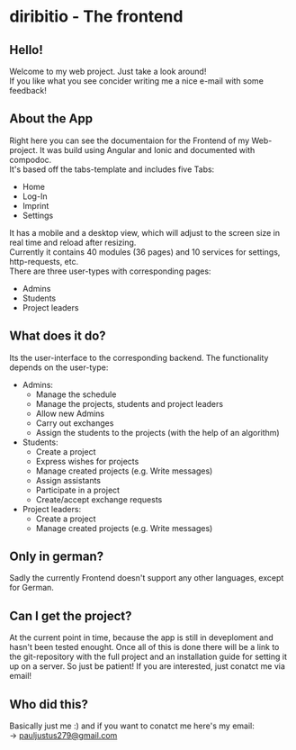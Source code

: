 # diribitio - The frontend

## Hello!
Welcome to my web project. Just take a look around!  
If you like what you see concider writing me a nice e-mail with some feedback!

## About the App
Right here you can see the documentaion for the Frontend of my Web-project. It was build using Angular and Ionic and documented with compodoc.  
It's based off the tabs-template and includes five Tabs:
- Home
- Log-In
- Imprint
- Settings

It has a mobile and a desktop view, which will adjust to the screen size in real time and reload after resizing.  
Currently it contains 40 modules (36 pages) and 10 services for settings, http-requests, etc.  
There are three user-types with corresponding pages:
- Admins
- Students
- Project leaders

## What does it do?
Its the user-interface to the corresponding backend. The functionality depends on the user-type:
- Admins:
    - Manage the schedule
    - Manage the projects, students and project leaders
    - Allow new Admins
    - Carry out exchanges
    - Assign the students to the projects (with the help of an algorithm)
- Students:
    - Create a project
    - Express wishes for projects
    - Manage created projects (e.g. Write messages)
    - Assign assistants
    - Participate in a project
    - Create/accept exchange requests
- Project leaders:
    - Create a project
    - Manage created projects (e.g. Write messages)

## Only in german?
Sadly the currently Frontend doesn't support any other languages, except for German.

## Can I get the project?
At the current point in time, because the app is still in deveploment and hasn't been tested enought. Once all of this is done there will be a link to the git-repository with the full project and an installation guide for setting it up on a server. So just be patient! If you are interested, just conatct me via email!

## Who did this?
Basically just me :) and if you want to conatct me here's my email:  
-> [pauljustus279@gmail.com](mailto:pauljustus279@gmail.com)

